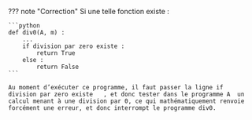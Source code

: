 ??? note "Correction"
    Si une telle fonction existe :

    ```python
    def div0(A, m) :
        ...
        if division par zero existe :
            return True
        else :
            return False
    ```
    
    Au moment d’exécuter ce programme, il faut passer la ligne if  division par zero existe   , et donc tester dans le programme A  un calcul menant à une division par 0, ce qui mathématiquement renvoie forcément une erreur, et donc interrompt le programme div0.